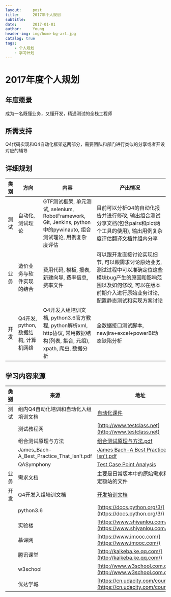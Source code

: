 ```yaml
---
layout:     post
title:      2017年个人规划
subtitle:   
date:       2017-01-01
author:     Young
header-img: img/home-bg-art.jpg
catalog: true
tags:
    - 个人规划
    - 学习计划
---
```



# 2017年度个人规划

## 年度愿景
成为一名既懂业务，又懂开发，精通测试的全栈工程师

## 所需支持
Q4代码实现和Q4自动化框架这两部分，需要团队和部门进行类似的分享或者开设对应的辅导

## 详细规划
|类别|方向|内容|产出情况|
|---|---|---|---|
|测试|自动化, 测试理论|GTF测试框架, 单元测试, selenium, RobotFramework, Git, Jenkins, python中的pywinauto, 组合测试理论, 用例复杂度评估|目前可以分析Q4的自动化报告并进行修改, 输出组合测试分享文档(包含pairs和pict两个工具的使用), 输出用例复杂度评估翻译文档并组内分享|
|业务|造价业务与软件实现的结合|费用代码, 模板, 报表, 新建向导, 费率信息, 费率文件|可以跟开发直接讨论实现细节, 可以跟需求讨论原始业务, 测试过程中可以准确定位这些模块bug产生的原因和影响范围以及如何修改, 可以在版本前期介入进行原始业务讨论,配置静态测试和实现方案讨论|
|开发|Q4开发, python, 数据结构, 计算机网络|Q4开发入组培训文档, python3.6官方教程, python解析xml, http协议, 常用数据结构(列表, 集合, 元组), xpath, 爬虫, 数据分析|全数据接口测试脚本, newjira+excel+powerBI动态缺陷分析|

## 学习内容来源
|类别|来源|地址|
|---|---|---|
|测试|组内Q4自动化培训和自动化入组培训文档|[自动化课件](http://server-doc/GBQ/GBQ4/GBQ4.0开发任务/开发周计划/自动化2017/04学习组织建设/学习型组织建设-西安技能/Q4自动化分享)|
||测试教程网|[http://www.testclass.net](http://www.testclass.net)|
||组合测试原理与方法|[组合测试原理与方法.pdf](./参考文档/组合测试原理与方法.pdf)|
||James_Bach-A_Best_Practice_That_Isn't.pdf|[James Bach-A Best Practice That Isn't.pdf](./参考文档/James_Bach-A_Best_Practice_That_Isn't.pdf)|
||QASymphony|[Test Case Point Analysis](https://yuyangkobe.github.io/2017/10/18/Test_Case_Point_Analysis)|
|业务|需求文档|主要是日常版本中的原始需求和对应定额站的文件|
|开发|Q4开发入组培训文档|[开发培训文档](http://server-code/GBQ/GBQ4/配置文档/技术文档/技术建设/2010年)|
||python3.6|[https://docs.python.org/3/](https://docs.python.org/3/)|
||实验楼|[https://www.shiyanlou.com/](https://www.shiyanlou.com/)|
||慕课网|[https://www.imooc.com/](https://www.imooc.com/)|
||腾讯课堂|[http://kaikeba.ke.qq.com/](http://kaikeba.ke.qq.com/)|
||w3school|[http://www.w3school.com.cn/](http://www.w3school.com.cn/)|
||优达学城|[https://cn.udacity.com/courses/all](https://cn.udacity.com/courses/all)|